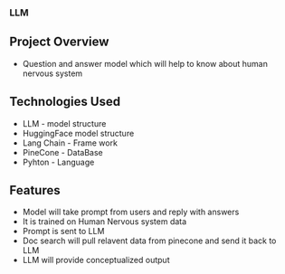 ### LLM

## Project Overview
* Question and answer model which will help to know about human nervous system

## Technologies Used
* LLM - model structure
* HuggingFace model structure
* Lang Chain - Frame work
* PineCone - DataBase
* Pyhton - Language

## Features
* Model will take prompt from users and reply with answers
* It is trained on Human Nervous system data
* Prompt is sent to LLM
* Doc search will pull relavent data from pinecone and send it back to LLM
* LLM will provide conceptualized output 


